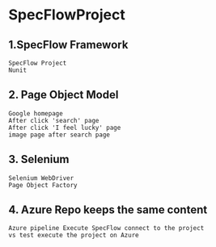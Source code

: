 # SpecFlowProject
## 1.SpecFlow Framework
```
SpecFlow Project 
Nunit
```
## 2. Page Object Model
```
Google homepage
After click 'search' page
After click 'I feel lucky' page
image page after search page
```
## 3. Selenium
```
Selenium WebDriver
Page Object Factory
```
## 4. Azure Repo keeps the same content
```
Azure pipeline Execute SpecFlow connect to the project
vs test execute the project on Azure
```
